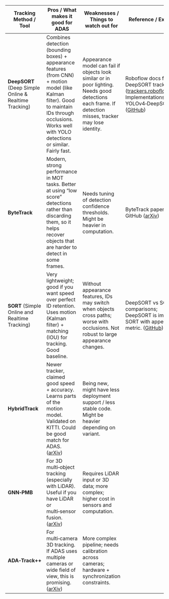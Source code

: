 | Tracking Method / Tool                                | Pros / What makes it good for ADAS                                                                                                                                                                          | Weaknesses / Things to watch out for                                                                                                                     | Reference / Example                                                                                                     |
| ----------------------------------------------------- | ----------------------------------------------------------------------------------------------------------------------------------------------------------------------------------------------------------- | -------------------------------------------------------------------------------------------------------------------------------------------------------- | ----------------------------------------------------------------------------------------------------------------------- |
| **DeepSORT** (Deep Simple Online & Realtime Tracking) | Combines detection (bounding boxes) + appearance features (from CNN) + motion model (like Kalman filter). Good to maintain IDs through occlusions. Works well with YOLO detections or similar. Fairly fast. | Appearance model can fail if objects look similar or in poor lighting. Needs good detections each frame. If detection misses, tracker may lose identity. | Roboflow docs for DeepSORT tracker ([trackers.roboflow.com][1]) <br> Implementations like YOLOv4‑DeepSORT ([GitHub][2]) |
| **ByteTrack**                                         | Modern, strong performance in MOT tasks. Better at using “low score” detections rather than discarding them, so it helps recover objects that are harder to detect in some frames.                          | Needs tuning of detection confidence thresholds. Might be heavier in computation.                                                                        | ByteTrack paper / GitHub ([arXiv][3])                                                                                   |
| **SORT** (Simple Online and Realtime Tracking)        | Very lightweight; good if you want speed over perfect ID retention. Uses motion (Kalman filter) + matching (IOU) for tracking. Good baseline.                                                               | Without appearance features, IDs may switch when objects cross paths; worse with occlusions. Not robust to large appearance changes.                     | DeepSORT vs SORT comparisons; DeepSORT is improved SORT with appearance metric. ([GitHub][4])                           |
| **HybridTrack**                                       | Newer tracker, claimed good speed + accuracy. Learns parts of the motion model. Validated on KITTI. Could be good match for ADAS. ([arXiv][5])                                                              | Being new, might have less deployment support / less stable code. Might be heavier depending on variant.                                                 |                                                                                                                         |
| **GNN‑PMB**                                           | For 3D multi‑object tracking (especially with LiDAR). Useful if you have LiDAR or multi‑sensor fusion. ([arXiv][6])                                                                                         | Requires LiDAR input or 3D data; more complex; higher cost in sensors and computation.                                                                   |                                                                                                                         |
| **ADA‑Track++**                                       | For multi‑camera 3D tracking. If ADAS uses multiple cameras or wide field of view, this is promising. ([arXiv][7])                                                                                          | More complex pipeline; needs calibration across cameras; hardware + synchronization constraints.                                                         |                                                                                                                         |

[1]: https://trackers.roboflow.com/develop/trackers/core/deepsort/tracker/?utm_source=chatgpt.com "DeepSORT - Trackers"
[2]: https://github.com/theAIGuysCode/yolov4-deepsort?utm_source=chatgpt.com "GitHub - theAIGuysCode/yolov4-deepsort: Object tracking implemented with YOLOv4, DeepSort, and TensorFlow."
[3]: https://arxiv.org/abs/2110.06864?utm_source=chatgpt.com "ByteTrack: Multi-Object Tracking by Associating Every Detection Box"
[4]: https://github.com/venkataravuri/autonomous-driving-adas/blob/main/docs/perception.md?utm_source=chatgpt.com "autonomous-driving-adas/docs/perception.md at main · venkataravuri/autonomous-driving-adas · GitHub"
[5]: https://arxiv.org/abs/2501.01275?utm_source=chatgpt.com "HybridTrack: A Hybrid Approach for Robust Multi-Object Tracking"
[6]: https://arxiv.org/abs/2206.10255?utm_source=chatgpt.com "GNN-PMB: A Simple but Effective Online 3D Multi-Object Tracker without Bells and Whistles"
[7]: https://arxiv.org/html/2405.08909?utm_source=chatgpt.com "ADA-Track++: End-to-End Multi-Camera 3D Multi-Object Tracking with Alternating Detection and Association"
